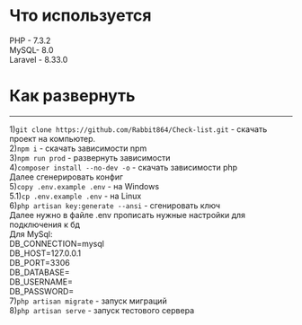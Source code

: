 Что используется
===
PHP - 7.3.2  
MySQL- 8.0  
Laravel - 8.33.0  

Как развернуть
=====================
***
1)```git clone https://github.com/Rabbit864/Check-list.git``` - скачать проект на компьютер.  
2)```npm i``` - скачать зависимости npm  
3)```npm run prod``` - развернуть зависимости  
4)```composer install --no-dev -o``` - скачать зависимости php  
Далее сгенерировать конфиг  
5)```copy .env.example .env``` - на Windows  
5.1)```cp .env.example .env``` - на Linux  
6)```php artisan key:generate --ansi``` - сгенировать ключ  
Далее нужно в файле .env прописать нужные настройки для подключения к бд  
Для MySql:  
DB_CONNECTION=mysql  
DB_HOST=127.0.0.1  
DB_PORT=3306  
DB_DATABASE=  
DB_USERNAME=  
DB_PASSWORD=  
7)```php artisan migrate``` - запуск миграций  
8)```php artisan serve``` - запуск тестового сервера  
